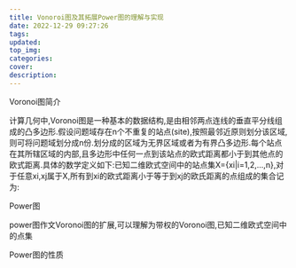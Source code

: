 ```yaml
---
title: Vonoroi图及其拓展Power图的理解与实现
date: 2022-12-29 09:27:26
tags:
updated:
top_img:
categories:
cover:
description:
---
```






Voronoi图简介

计算几何中,Voronoi图是一种基本的数据结构,是由相邻两点连线的垂直平分线组成的凸多边形.假设问题域存在n个不重复的站点(site),按照最邻近原则划分该区域,则可将问题域划分成n份.划分成的区域为无界区域或者为有界凸多边形.每个站点在其所辖区域的内部,且多边形中任何一点到该站点的欧式距离都小于到其他点的欧式距离.具体的数学定义如下:已知二维欧式空间中的站点集X={xi|i=1,2,...,n},对于任意xi,xj属于X,所有到xi的欧式距离小于等于到xj的欧氏距离的点组成的集合记为:





Power图

power图作文Voronoi图的扩展,可以理解为带权的Voronoi图,已知二维欧式空间中的点集

Power图的性质

